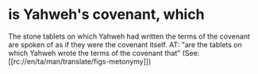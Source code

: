 # is Yahweh's covenant, which

The stone tablets on which Yahweh had written the terms of the covenant are spoken of as if they were the covenant itself. AT: "are the tablets on which Yahweh wrote the terms of the covenant that" (See: [[rc://en/ta/man/translate/figs-metonymy]])

